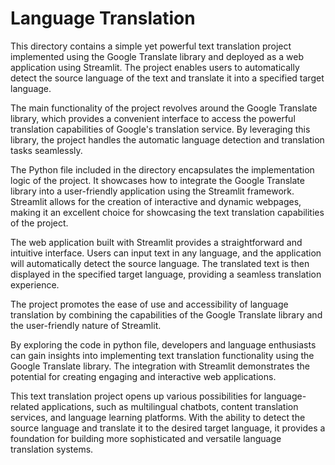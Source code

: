 # Language Translation


This directory contains a simple yet powerful text translation project implemented using the Google Translate library and deployed as a web application using Streamlit. The project enables users to automatically detect the source language of the text and translate it into a specified target language.

The main functionality of the project revolves around the Google Translate library, which provides a convenient interface to access the powerful translation capabilities of Google's translation service. By leveraging this library, the project handles the automatic language detection and translation tasks seamlessly.

The Python file included in the directory encapsulates the implementation logic of the project. It showcases how to integrate the Google Translate library into a user-friendly application using the Streamlit framework. Streamlit allows for the creation of interactive and dynamic webpages, making it an excellent choice for showcasing the text translation capabilities of the project.

The web application built with Streamlit provides a straightforward and intuitive interface. Users can input text in any language, and the application will automatically detect the source language. The translated text is then displayed in the specified target language, providing a seamless translation experience.

The project promotes the ease of use and accessibility of language translation by combining the capabilities of the Google Translate library and the user-friendly nature of Streamlit.

By exploring the code in python file, developers and language enthusiasts can gain insights into implementing text translation functionality using the Google Translate library. The integration with Streamlit demonstrates the potential for creating engaging and interactive web applications.

This text translation project opens up various possibilities for language-related applications, such as multilingual chatbots, content translation services, and language learning platforms. With the ability to detect the source language and translate it to the desired target language, it provides a foundation for building more sophisticated and versatile language translation systems.
